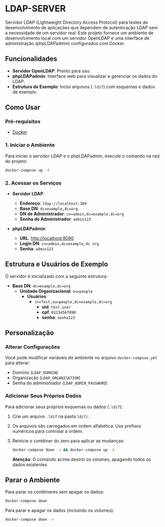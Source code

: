 # LDAP-SERVER
Servidor LDAP (Lightweight Directory Access Protocol) para testes de desenvolvimento de aplicações que dependem de autenticação LDAP sem a necessidade de um servidor real.
Este projeto fornece um ambiente de desenvolvimento local com um servidor OpenLDAP e uma interface de administração (phpLDAPadmin) configurados com Docker.

## Funcionalidades

- **Servidor OpenLDAP**: Pronto para uso.
- **phpLDAPadmin**: Interface web para visualizar e gerenciar os dados do LDAP.
- **Estrutura de Exemplo**: Inclui arquivos (`.ldif`) com esquemas e dados de exemplo.

## Como Usar

### Pré-requisitos

- [Docker](https://www.docker.com/get-started)

### 1. Iniciar o Ambiente

Para iniciar o servidor LDAP e o phpLDAPadmin, execute o comando na raiz do projeto:

```bash
docker-compose up -d
```

### 2. Acessar os Serviços

- **Servidor LDAP**:
  - **Endereço**: `ldap://localhost:389`
  - **Base DN**: `dc=example,dc=org`
  - **DN de Administrador**: `cn=admin,dc=example,dc=org`
  - **Senha de Administrador**: `admin123`

- **phpLDAPadmin**:
  - **URL**: [http://localhost:8080](http://localhost:8080)
  - **Login DN**: `cn=admin,dc=example,dc org`
  - **Senha**: `admin123`

## Estrutura e Usuários de Exemplo

O servidor é inicializado com a seguinte estrutura:

- **Base DN**: `dc=example,dc=org`
  - **Unidade Organizacional**: `ou=people`
    - **Usuários**:
      - `cn=Test,ou=people,dc=example,dc=org`
        - **uid**: `test.user`
        - **cpf**: `01234567890`
        - **senha**: `senha123`

## Personalização

### Alterar Configurações

Você pode modificar variáveis de ambiente no arquivo `docker-compose.yml` para alterar:
- Domínio (`LDAP_DOMAIN`)
- Organização (`LDAP_ORGANISATION`)
- Senha do administrador (`LDAP_ADMIN_PASSWORD`)

### Adicionar Seus Próprios Dados

Para adicionar seus próprios esquemas ou dados (`.ldif`):

1. Crie um arquivo `.ldif` na pasta `ldif/`.
2. Os arquivos são carregados em ordem alfabética. Use prefixos numéricos para controlar a ordem.
3. Reinicie o contêiner do zero para aplicar as mudanças:

   ```bash
   docker-compose down -v && docker-compose up -d
   ```

   **Atenção**: O comando acima destrói os volumes, apagando todos os dados existentes.

## Parar o Ambiente

Para parar os contêineres sem apagar os dados:

```bash
docker-compose down
```

Para parar e apagar os dados (incluindo os volumes):

```bash
docker-compose down -v
```
